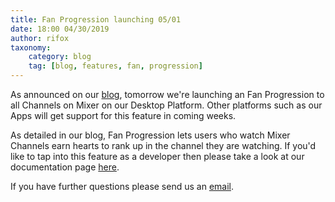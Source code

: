 ```yaml
---
title: Fan Progression launching 05/01
date: 18:00 04/30/2019
author: rifox
taxonomy:
    category: blog
    tag: [blog, features, fan, progression]
---
```


As announced on our [blog](https://blog.mixer.com/2019/04/30/mixer-channel-progression-rolling-out-on-5-1/), tomorrow we're launching an Fan Progression to all Channels on Mixer on our Desktop Platform. Other platforms such as our Apps will get support for this feature in coming weeks.

As detailed in our blog, Fan Progression lets users who watch Mixer Channels earn hearts to rank up in the channel they are watching. If you'd like to tap into this feature as a developer then please take a look at our documentation page [here](https://dev.mixer.com/guides/season2/fan%20progression).

If you have further questions please send us an [email](mailto:mixerdevinfo@microsoft.com).

